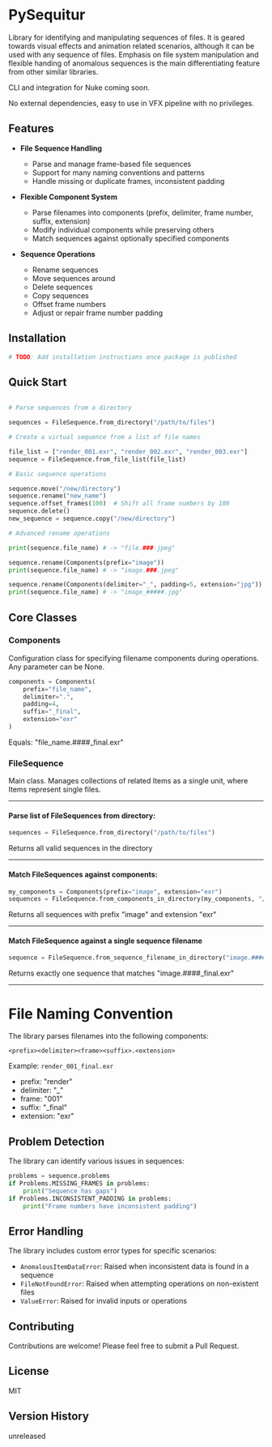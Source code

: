 # PySequitur

Library for identifying and manipulating sequences of files. It is geared towards visual effects and animation related scenarios, although it can be used with any sequence of files. Emphasis on file system manipulation and flexible handing of anomalous sequences is the main differentiating feature from other similar libraries.

CLI and integration for Nuke coming soon.

No external dependencies, easy to use in VFX pipeline with no privileges.

## Features

- **File Sequence Handling**
  - Parse and manage frame-based file sequences
  - Support for many naming conventions and patterns
  - Handle missing or duplicate frames, inconsistent padding



- **Flexible Component System**
  - Parse filenames into components (prefix, delimiter, frame number, suffix, extension)
  - Modify individual components while preserving others
  - Match sequences against optionally specified components
  
- **Sequence Operations**
  - Rename sequences
  - Move sequences around
  - Delete sequences
  - Copy sequences
  - Offset frame numbers
  - Adjust or repair frame number padding

## Installation

```bash
# TODO: Add installation instructions once package is published
```

## Quick Start

```python

# Parse sequences from a directory

sequences = FileSequence.from_directory("/path/to/files")

# Create a virtual sequence from a list of file names

file_list = ["render_001.exr", "render_002.exr", "render_003.exr"]
sequence = FileSequence.from_file_list(file_list)

# Basic sequence operations

sequence.move("/new/directory")
sequence.rename("new_name")
sequence.offset_frames(100)  # Shift all frame numbers by 100
sequence.delete()
new_sequence = sequence.copy("/new/directory")

# Advanced rename operations

print(sequence.file_name) # -> "file.###.jpeg" 

sequence.rename(Components(prefix="image"))
print(sequence.file_name) # -> "image.###.jpeg"

sequence.rename(Components(delimiter="_", padding=5, extension="jpg"))
print(sequence.file_name) # -> "image_#####.jpg"
```

## Core Classes

### Components

Configuration class for specifying filename components during operations. Any parameter can be None.

```python
components = Components(
    prefix="file_name",
    delimiter=".",
    padding=4,
    suffix="_final",
    extension="exr"
)
```
Equals: "file_name.####_final.exr"


### FileSequence
Main class.
Manages collections of related Items as a single unit, where Items represent single files.

---
#### Parse list of FileSequences from directory:
```python
sequences = FileSequence.from_directory("/path/to/files")
```
Returns all valid sequences in the directory

---

#### Match FileSequences against components:
```python
my_components = Components(prefix="image", extension="exr")
sequences = FileSequence.from_components_in_directory(my_components, "/path/to/files")
```
Returns all sequences with prefix "image" and extension "exr"

---
#### Match FileSequence against a single sequence filename 

```python
sequence = FileSequence.from_sequence_filename_in_directory("image.####_final.exr", "/path/to/files")
```
Returns exactly one sequence that matches "image.####_final.exr"

---



# File Naming Convention

The library parses filenames into the following components:
```
<prefix><delimiter><frame><suffix>.<extension>
```

Example: `render_001_final.exr`
- prefix: "render"
- delimiter: "_"
- frame: "001"
- suffix: "_final"
- extension: "exr"

## Problem Detection

The library can identify various issues in sequences:

```python
problems = sequence.problems
if Problems.MISSING_FRAMES in problems:
    print("Sequence has gaps")
if Problems.INCONSISTENT_PADDING in problems:
    print("Frame numbers have inconsistent padding")
```

## Error Handling

The library includes custom error types for specific scenarios:

- `AnomalousItemDataError`: Raised when inconsistent data is found in a sequence
- `FileNotFoundError`: Raised when attempting operations on non-existent files
- `ValueError`: Raised for invalid inputs or operations

## Contributing

Contributions are welcome! Please feel free to submit a Pull Request.

## License

MIT

## Version History

unreleased